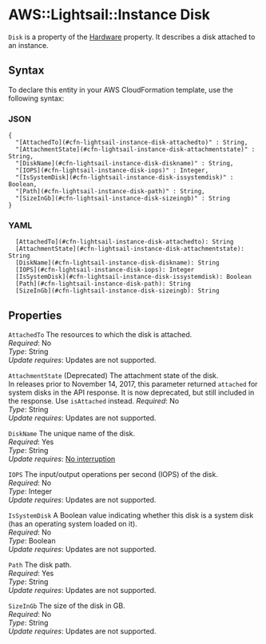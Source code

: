 # AWS::Lightsail::Instance Disk<a name="aws-properties-lightsail-instance-disk"></a>

`Disk` is a property of the [Hardware](https://docs.aws.amazon.com/AWSCloudFormation/latest/UserGuide/aws-properties-lightsail-instance-hardware.html) property\. It describes a disk attached to an instance\.

## Syntax<a name="aws-properties-lightsail-instance-disk-syntax"></a>

To declare this entity in your AWS CloudFormation template, use the following syntax:

### JSON<a name="aws-properties-lightsail-instance-disk-syntax.json"></a>

```
{
  "[AttachedTo](#cfn-lightsail-instance-disk-attachedto)" : String,
  "[AttachmentState](#cfn-lightsail-instance-disk-attachmentstate)" : String,
  "[DiskName](#cfn-lightsail-instance-disk-diskname)" : String,
  "[IOPS](#cfn-lightsail-instance-disk-iops)" : Integer,
  "[IsSystemDisk](#cfn-lightsail-instance-disk-issystemdisk)" : Boolean,
  "[Path](#cfn-lightsail-instance-disk-path)" : String,
  "[SizeInGb](#cfn-lightsail-instance-disk-sizeingb)" : String
}
```

### YAML<a name="aws-properties-lightsail-instance-disk-syntax.yaml"></a>

```
  [AttachedTo](#cfn-lightsail-instance-disk-attachedto): String
  [AttachmentState](#cfn-lightsail-instance-disk-attachmentstate): String
  [DiskName](#cfn-lightsail-instance-disk-diskname): String
  [IOPS](#cfn-lightsail-instance-disk-iops): Integer
  [IsSystemDisk](#cfn-lightsail-instance-disk-issystemdisk): Boolean
  [Path](#cfn-lightsail-instance-disk-path): String
  [SizeInGb](#cfn-lightsail-instance-disk-sizeingb): String
```

## Properties<a name="aws-properties-lightsail-instance-disk-properties"></a>

`AttachedTo`  <a name="cfn-lightsail-instance-disk-attachedto"></a>
The resources to which the disk is attached\.  
*Required*: No  
*Type*: String  
*Update requires*: Updates are not supported\.

`AttachmentState`  <a name="cfn-lightsail-instance-disk-attachmentstate"></a>
\(Deprecated\) The attachment state of the disk\.  
In releases prior to November 14, 2017, this parameter returned `attached` for system disks in the API response\. It is now deprecated, but still included in the response\. Use `isAttached` instead\.
*Required*: No  
*Type*: String  
*Update requires*: Updates are not supported\.

`DiskName`  <a name="cfn-lightsail-instance-disk-diskname"></a>
The unique name of the disk\.  
*Required*: Yes  
*Type*: String  
*Update requires*: [No interruption](https://docs.aws.amazon.com/AWSCloudFormation/latest/UserGuide/using-cfn-updating-stacks-update-behaviors.html#update-no-interrupt)

`IOPS`  <a name="cfn-lightsail-instance-disk-iops"></a>
The input/output operations per second \(IOPS\) of the disk\.  
*Required*: No  
*Type*: Integer  
*Update requires*: Updates are not supported\.

`IsSystemDisk`  <a name="cfn-lightsail-instance-disk-issystemdisk"></a>
A Boolean value indicating whether this disk is a system disk \(has an operating system loaded on it\)\.  
*Required*: No  
*Type*: Boolean  
*Update requires*: Updates are not supported\.

`Path`  <a name="cfn-lightsail-instance-disk-path"></a>
The disk path\.  
*Required*: Yes  
*Type*: String  
*Update requires*: Updates are not supported\.

`SizeInGb`  <a name="cfn-lightsail-instance-disk-sizeingb"></a>
The size of the disk in GB\.  
*Required*: No  
*Type*: String  
*Update requires*: Updates are not supported\.
